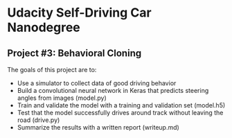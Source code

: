 # Udacity Self-Driving Car Nanodegree

## Project #3: Behavioral Cloning

The goals of this project are to:
* Use a simulator to collect data of good driving behavior
* Build a convolutional neural network in Keras that predicts steering angles from images (model.py)
* Train and validate the model with a training and validation set (model.h5)
* Test that the model successfully drives around track without leaving the road (drive.py)
* Summarize the results with a written report (writeup.md)
